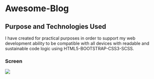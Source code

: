 <h1>Awesome-Blog</h1>
<h2>Purpose and Technologies Used</h2>
I have created for practical purposes in order to support my web development ability to be compatible with all devices with readable and sustainable code logic using HTML5-BOOTSTRAP-CSS3-SCSS.
<h3>Screen</h3>

 ![](Awesome-Blog.gif)
